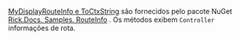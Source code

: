 [MyDisplayRouteInfo e ToCtxString](https://github.com/Rick-Anderson/RouteInfo/blob/master/Microsoft.Docs.Samples.RouteInfo/ControllerContextExtensions.cs) são fornecidos pelo pacote NuGet [Rick.Docs. Samples. RouteInfo](https://www.nuget.org/packages/Rick.Docs.Samples.RouteInfo) . Os métodos exibem `Controller` informações de rota.